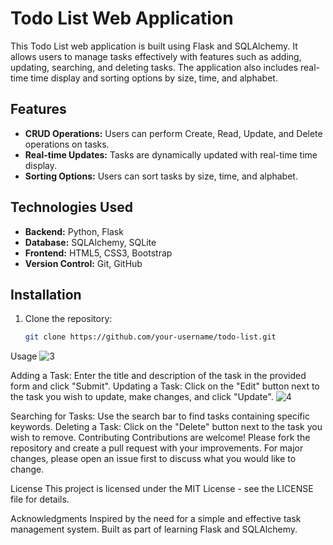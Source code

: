 # Todo List Web Application

This Todo List web application is built using Flask and SQLAlchemy. It allows users to manage tasks effectively with features such as adding, updating, searching, and deleting tasks. The application also includes real-time time display and sorting options by size, time, and alphabet.

## Features

- **CRUD Operations:** Users can perform Create, Read, Update, and Delete operations on tasks.
- **Real-time Updates:** Tasks are dynamically updated with real-time time display.
- **Sorting Options:** Users can sort tasks by size, time, and alphabet.

## Technologies Used

- **Backend:** Python, Flask
- **Database:** SQLAlchemy, SQLite
- **Frontend:** HTML5, CSS3, Bootstrap
- **Version Control:** Git, GitHub

## Installation

1. Clone the repository:

   ```bash
   git clone https://github.com/your-username/todo-list.git
Usage
![3](https://github.com/engrmumtazali0112/todo_listapp/assets/156393630/e60c60c9-7c4c-4d5a-b444-6fe4f66b397b)

Adding a Task: Enter the title and description of the task in the provided form and click "Submit".
Updating a Task: Click on the "Edit" button next to the task you wish to update, make changes, and click "Update".
![4](https://github.com/engrmumtazali0112/todo_listapp/assets/156393630/99941d28-31a7-48fa-86f3-2d3550fe75e6)

Searching for Tasks: Use the search bar to find tasks containing specific keywords.
Deleting a Task: Click on the "Delete" button next to the task you wish to remove.
Contributing
Contributions are welcome! Please fork the repository and create a pull request with your improvements. For major changes, please open an issue first to discuss what you would like to change.

License
This project is licensed under the MIT License - see the LICENSE file for details.

Acknowledgments
Inspired by the need for a simple and effective task management system.
Built as part of learning Flask and SQLAlchemy.
